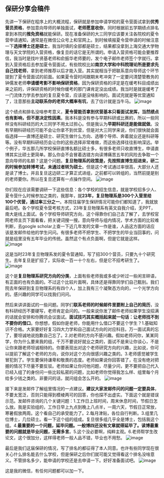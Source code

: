 
## 保研分享会稿件

先讲一下保研在程序上的大概流程，保研就是参加申请学校的夏令营面试拿到**优秀营员资格**，参加意向导师的单独面试，**老师愿意收你**，同时根据前五学期绩点排名拿到本院的**推免资格**就能保研。现在准备保研的大三同学应该要关注各院校的夏令营申请通知，通常是在微信公众号上和官网上。到时候填报夏令营申请的时候注意一下**选择博士还是硕士**，我当时填的全部都是硕士，结果都没拿到上海交通大学物理与天文学院的入营资格，像复旦的话它是无所谓的。申请入营资格可能会要推荐信，我当时是找叶贤基老师和俞振华老师要的，发个电子邮件老师签个字就行。拿到入营资格后去参加夏令营面试，有些院校比如**南京大学和中科院理论所是要求先自己找老师**，拿到老师推荐以后才能入营。其实就相当于把联系意向导师这个环节提到了夏令营面试的前面。如果夏令营时间跟期末考冲突了一定要问清楚管教务的钟儒发老师**申请缓考影不影响保研资格**，因为保研资格的评定是在缓考科目成绩出来之前的，评保研资格的时候你缓考的那门课肯定没出成绩。我当时是就是缓考了一门流体力学去参加的复旦夏令营，应该是没啥影响的。面试完就是等优营通知了，注意那些**主动联系你的老师大概率有坑**，去了估计就是当牛马。
![image](https://github.com/zhangshr8/SurviveSYSU-SPA-Manual/assets/92584682/2263781d-0ad6-40d4-8e02-a5af75ea65e0)


这个绩点和排名没啥参考意义，**夏令营能否拿到优营基本只看面试发挥，当然绩点也有影响，但不是决定性因素**。我本科是没有参与早期科研或比赛的，所以一些同样没有科研经历的大三同学不用太过担心。但是我认为**早期科研还是能做就做**。没有早期科研经历可能不会让你拿不到优营，但是对大三同学来说，你们很快就会面临选择——直博还是硕士、研究生做什么方向、选哪个导师、奔着就业还是科研等等。没有早期科研经历会让你的这些选择非常难做，而这些选择往往影响深远。举个例子，华五那几所学校保研直博名额比硕士多，有很多老师只收直博生，申请直博其实比硕士更简单。那么你会不会冒着选错方向读博痛苦五年的风险去争取一个意向导师的名额？这是个问题。**复旦物理系的政策是，先按照直博生招进来，研二的时候参加转博考试，未通过者转为硕士**。但是这个考试通过率很高，大部分人还是读了博士。并且复旦这边研二才算正式进组，之前都可以转组的，当然前提是别的老师要你。所以在复旦还算有一点操作空间。
![image](https://github.com/zhangshr8/SurviveSYSU-SPA-Manual/assets/92584682/917abcb1-1fd9-4d64-8e66-f6ec137a9c61)


你们现在应该需要调研一下这些信息：各个学校的招生信息，就是学校招多少人、夏令营什么时候参加之类的，我那年，就**23年，复旦物理系是300个入营里给100个优营，通过率三分之一**。本院往届学生保研情况可能你们都知道了，我就放最后吧。各个学校夏令营考核方式，23年复旦物理系有英文自我介绍，无PPT，南大是线上面试。各个学校导师研究方向，这个得靠你们自己去了解了，去学校官网老师主页下面看看，把关键词搜一搜。意向导师与组内情况，学术方面的比较难判断，去google scholar上查一下近几年发的文章一作是谁，人品这方面的话应该是发邮件给他的学生问问。有很多老师不把学生、不把学生的毕业当回事的，问就是组里没有五年毕业的传统。虽然这个有点负面啊，但是它就是这样。
![image](https://github.com/zhangshr8/SurviveSYSU-SPA-Manual/assets/92584682/049f7731-cf2f-42f5-a893-339ec2750cda)

这是当时23年复旦物理系发的夏令营通知，写了招300个营员，只要九十个研究生。去年复旦是扩招了，实际收一百一十个左右，但是它不招考研生了。
![image](https://github.com/zhangshr8/SurviveSYSU-SPA-Manual/assets/92584682/78572540-55f4-46a9-8d2d-857c773f0c73)

这个是**复旦物理系研究方向的分类**，上面有些老师我或多或少听过一些闲言碎语，有正面的也有负面的。不过这个比较片面啊，具体还是得靠同学们自己甄别。我们院去年保研到复旦物理系的有四个人，加上我有三个凝聚态方向的，一个光学方向的。感兴趣的同学可以找我们问问。

然后来讲讲面试的一些问题。同学们**联系老师的时候邮件里要附上自己的简历**，没有科研经历不要硬写，老师肯定会问的。一般来说你发了邮件老师如果学生没招满的话就会安排和你腾讯会议面试。**面试技巧其实概括起来就一句话：让老师找不到不要你的借口**。你想想，假如你是老师，你能用什么借口不要这个学生？1.基础知识不合格。大家要好好复习四大力学和自己面试方向的对应科目。万一面试真的忘了，要坦诚地说抱歉自己忘了。2.对老师的方向不感兴趣。假如老师问你，某某同学，你为什么要来我的组，千万不要说好就业之类的，面试不是来让你谈心，不是让你来跟老师坦诚相待的。你要表现出对这个老师研究方向的兴趣，比如说，你可以提前了解这个老师的方向，说你对这个方向很感兴趣之类的。3.老师感觉被学生冒犯到了。学生要保持谦卑和敬畏的态度。老师如果说你回答错了，在没有绝对把握的情况下尽量不要反驳。老师如果让你问他问题，尽量少问，更不要把自己代入已经入组了的身份问一些比较私密的问题，比如老师你觉得我怎么样、组里每个月给多少钱之类的。非要问的话，就问组会怎么开的。
![image](https://github.com/zhangshr8/SurviveSYSU-SPA-Manual/assets/92584682/0e8e9ebf-5e7b-442f-a2c6-c76ef31efb09)

接下来是发邮件了解组里情况的一点建议。**建议大家发邮件问的问题一定要具体**，不要太宽泛，否则只能得到模棱两可的回答，你也探不出虚实。下面这个就是错误示范。发邮件咨询的几个关键问题：1.工作日上班时间，周末休息时间，节假日怎么放。我是实验组的，工作日早上九点到晚上八点半，一周六天，节假日正常放，寒暑假放两周。这个看自己的承受能力了。2.每月津贴，各位自行判断。3.组里几位博士，几位硕士。看一下这个组的组成。复旦很多组几乎全是博士，包括我这个组。4.**最重要的一个问题，延毕问题。一般博四还没有文章就得延毕了。读博最重要的问题就是毕业问题，无需多言**。5.这个没必要啊，纯粹主观。6.老师帮学生改论文，这个很加分，这样得老师一般人品不错，毕业也不用愁。
![image](https://github.com/zhangshr8/SurviveSYSU-SPA-Manual/assets/92584682/90e1f4f2-704d-456c-a32b-5dd57eea9dc3)

最后是我们这届保研的情况，写了排名的都征得了本人同意。也许有些同学现在很关心什么排名能去什么学校，但是保研之后你们就可能又觉得看这个排名没啥意义。不管排名多少，能申请的学校还是去申请一下。好好准备面试吧。
![image](https://github.com/zhangshr8/SurviveSYSU-SPA-Manual/assets/92584682/d66869d0-525f-4487-a9bd-8349c9fc5047)

这是我的微信，有任何问题都可以加一下。
